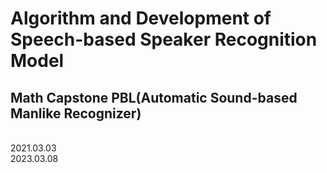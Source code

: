 # Algorithm and Development of Speech-based Speaker Recognition Model
## Math Capstone PBL(Automatic Sound-based Manlike Recognizer)
<br>
2021.03.03
<br>
2023.03.08
